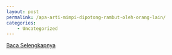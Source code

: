 ```yaml
---
layout: post
permalink: /apa-arti-mimpi-dipotong-rambut-oleh-orang-lain/
categories:
    - Uncategorized
---
```


[Baca Selengkapnya](/03)